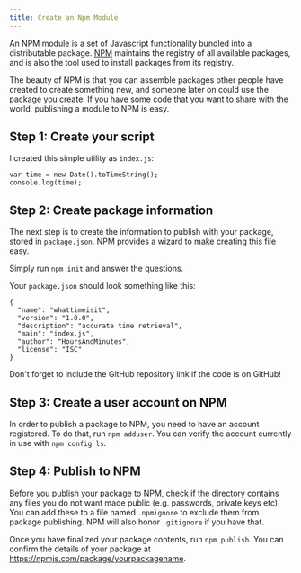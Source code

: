 ```yaml
---
title: Create an Npm Module
---
```

An NPM module is a set of Javascript functionality bundled into a distributable package. <a href='http://www.npmjs.com' target='_blank' rel='nofollow'>NPM</a> maintains the registry of all available packages, and is also the tool used to install packages from its registry.

The beauty of NPM is that you can assemble packages other people have created to create something new, and someone later on could use the package you create. If you have some code that you want to share with the world, publishing a module to NPM is easy.

## Step 1: Create your script

I created this simple utility as `index.js`:

    var time = new Date().toTimeString();
    console.log(time);

## Step 2: Create package information

The next step is to create the information to publish with your package, stored in `package.json`. NPM provides a wizard to make creating this file easy.

Simply run `npm init` and answer the questions.

Your `package.json` should look something like this:

    {
      "name": "whattimeisit",
      "version": "1.0.0",
      "description": "accurate time retrieval",
      "main": "index.js",
      "author": "HoursAndMinutes",
      "license": "ISC"
    }

Don't forget to include the GitHub repository link if the code is on GitHub!

## Step 3: Create a user account on NPM

In order to publish a package to NPM, you need to have an account registered. To do that, run `npm adduser`. You can verify the account currently in use with `npm config ls`.

## Step 4: Publish to NPM

Before you publish your package to NPM, check if the directory contains any files you do not want made public (e.g. passwords, private keys etc). You can add these to a file named `.npmignore` to exclude them from package publishing. NPM will also honor `.gitignore` if you have that.

Once you have finalized your package contents, run `npm publish`. You can confirm the details of your package at <a href='https://npmjs.com/package/yourpackagename' target='_blank' rel='nofollow'>https://npmjs.com/package/yourpackagename</a>.